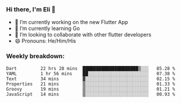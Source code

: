 ### Hi there, I'm Eli 👋
- 🔭 I’m currently working on the new Flutter App
- 🌱 I’m currently learning Go
- 🦄 I’m looking to collaborate with other flutter developers
- 😄 Pronouns: He/Him/His

### Weekly breakdown:
<!--START_SECTION:waka-->

```text
Dart         22 hrs 28 mins  █████████████████████▒░░░   85.28 %
YAML         1 hr 56 mins    ██░░░░░░░░░░░░░░░░░░░░░░░   07.38 %
Text         34 mins         ▓░░░░░░░░░░░░░░░░░░░░░░░░   02.15 %
Properties   21 mins         ▒░░░░░░░░░░░░░░░░░░░░░░░░   01.33 %
Groovy       19 mins         ▒░░░░░░░░░░░░░░░░░░░░░░░░   01.21 %
JavaScript   14 mins         ▒░░░░░░░░░░░░░░░░░░░░░░░░   00.93 %
```

<!--END_SECTION:waka-->
